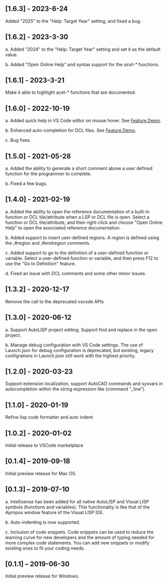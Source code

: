 ## [1.6.3] - 2023-6-24
Added "2025" to the "Help: Target Year" setting, and fixed a bug.

## [1.6.2] - 2023-3-30
a.	Added "2024" to the "Help: Target Year" setting and set it as the default value.

b.	Added "Open Online Help" and syntax support for the _acet-*_ functions.

## [1.6.1] - 2023-3-21
Make it able to highlight acet-* functions that are documented.

## [1.6.0] - 2022-10-19
a.	Added quick help in VS Code editor on mouse hover.
See [Feature Demo](https://user-images.githubusercontent.com/51800232/188553502-db1ae887-53f2-453d-b0ff-0db86fc0d86c.mp4).

b.	Enhanced auto-completion for DCL files.
See [Feature Demo](https://user-images.githubusercontent.com/51800232/192707497-eeb4cc32-6cc0-4c43-b0c6-5d16d1b19999.mp4).

c.	Bug fixes.


## [1.5.0] - 2021-05-28
a.	Added the ability to generate a short comment above a user defined function for the programmer to complete.

b.	Fixed a few bugs.


## [1.4.0] - 2021-02-19
a.	Added the ability to open the reference documentation of a built-in function or DCL tile/attribute when a LSP or DCL file is open. Select a function or DCL tile/attribute, and then right-click and choose "Open Online Help" to open the associated reference documentation.

b.	Added support to insert user-defined regions. A region is defined using the ;#region and ;#endregion comments.

c.	Added support to go to the definition of a user-defined function or variable. Select a user-defined function or variable, and then press F12 to use the "Go to Definition" feature.

d.	Fixed an issue with DCL comments and some other minor issues.


## [1.3.2] - 2020-12-17
Remove the call to the deprecated vscode APIs


## [1.3.0] - 2020-06-12
a.	Support AutoLISP project editing. Support find and replace in the open project.

b.	Manage debug configuration with VS Code settings. The use of Launch.json for debug configuration is deprecated, but existing, legacy configrations in Launch.json still work with the highest priority.


## [1.2.0] - 2020-03-23
Support extension localization, support AutoCAD commands and sysvars in autocompletion within the string expression like (command "_line").


## [1.1.0] - 2020-01-19
Refine lisp code formatter and auto indent


## [1.0.2] - 2020-01-02
Initial release to VSCode marketplace


## [0.1.4] – 2019-09-18
Initial preview release for Mac OS.


## [0.1.3] – 2019-07-10
a.	Intellisense has been added for all native AutoLISP and Visual LISP symbols (functions and variables). This functionality is like that of the Apropos window feature of the Visual LISP IDE.

b.	Auto-indenting is now supported.

c. Inclusion of code snippets.
Code snippets can be used to reduce the learning curve for new developers and the amount of typing needed for more complex code statements. You can add new snippets or modify existing ones to fit your coding needs.


## [0.1.1] – 2019-06-30
Initial preview release for Windows.
